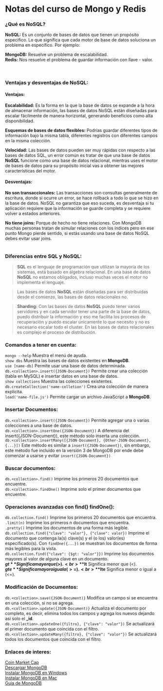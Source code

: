 # Notas del curso de Mongo y Redis

### ¿Qué es NoSQL?

**NoSQL:** Es un conjunto de bases de datos que tienen un propósito especifico. Lo que significa que cada motor de base de datos soluciona un problema en específico. Por ejemplo: <br>

**MongoDB:** Resuelve un problema de escalabilidad. <br>
**Redis:** Nos resuelve el problema de guardar información con llave - valor. <br><br><br>


### Ventajas y desventajas de NoSQL:

#### Ventajas:

**Escalabilidad:** Es la forma en la que la base de datos se expande a la hora de almacenar información, las bases de datos NoSQL están diseñadas para escalar fácilmente de manera horizontal, generando beneficios como alta disponibilidad. <br>

**Esquemas de bases de datos flexibles:** Podrías guardar diferentes tipos de información bajo la misma tabla, diferentes registros con diferentes campos en la misma colección. <br>

**Velocidad:** Las bases de datos pueden ser muy rápidas con respecto a las bases de datos SQL, un error común es tratar de que una base de datos **NoSQL** funcione como una base de datos relacional, mientras uses el motor de bases de datos para su propósito inicial vas a obtener las mejores características del motor. <br>

#### Desventajas:

**No son transaccionales:** Las transacciones son consultas generalmente de escritura, donde si ocurre un error, se hace rollback a todo lo que se hizo en la base de datos. NoSQL no garantiza que eso suceda, es desventaja si tu aplicación requiere que la información se guarde completa y se requiere volver a estados anteriores. <br>

**No tiene joins:** Porque de hecho no tiene relaciones. Con MongoDB muchas personas tratan de simular relaciones con los índices pero en ese punto Mongo pierde sentido, si estás usando una base de datos NoSQL debes evitar usar joins. <br><br>


### Diferencias entre SQL y NoSQL:

> **SQL** es el lenguaje de programación que utilizan la mayoría de los sistemas, está basado en álgebra relacional. En una base de datos **NoSQL** no estamos obligados, incluso muchas veces el motor no implementa el lenguaje.

> Las bases de datos **NoSQL** están diseñadas para ser distribuidas desde el comienzo, las bases de datos relacionales no.

> **Sharding:** Con las bases de datos **NoSQL** puedo tener varios servidores y en cada servidor tener una parte de la base de datos, puedo distribuir la información y eso me facilita los procesos de recuperación y puedo escalar únicamente lo que necesito y no es necesario escalar todo el cluster. En las bases de datos relacionales es complejo el proceso de distribución.


### Comandos a tener en cuenta:

`mongo --help` Muestra el menú de ayuda. <br>
`show dbs` Muestra las bases de datos existentes en **MongoDB**. <br>
`use [name-db]` Permite usar una base de datos determinada. <br>
`db.<collection>.insert({JSON-Document})` Permite crear una colección (tabla en MySQL) e insertar datos en una base de datos. <br>
`show collections` Muestra las colecciones existentes. <br>
`db.createCollection('name-colletion')` Crea una colección de manera explicita. <br>
`load('name-file.js')` Permite cargar un archivo JavaScript a **MongoDB**. <br>


### Insertar Documentos:

`db.<collection>.insert({JSON-Document})` Permite agregar una o varias colecciones a una base de datos. <br>
`db.<collection>.insertOne({JSON-Document})` A diferencia del insert({JSON-Document}), este método solo inserta una colección. <br>
`db.<collection>.insertMany([{JSON-Document}, {Other-JSON-Document}, {...}])` Este método es similar a `insert({JSON-Document})`, sin embargo, este método fue incluido en la versión 3 de MongoDB por ende debe comenzar a usarse y evitar `insert({JSON-Document})` <br>

### Buscar documentos:

`db.<collection>.find()` Imprime los primeros 20 documentos que encuentre. <br>
`db.<collection>.findOne()` Imprime solo el primer documentos que encuentre. <br>


### Operaciones avanzadas con find() findOne():

`db.collection.find()` Imprime los primeros 20 documentos que encuentra. <br>
`.limit(n)` Imprime los primeros n documentos que encuentra. <br>
`.pretty()` Imprime los documentos de una forma más legible. <br>
`db.collection.find({"clave": "valor"}, {"clave": valor})` Imprime el documento que contenga la(s) clave(s) y el (o los) valor(es) especificado(s). Con `findOne({...})` se muestran los documentos de forma más legibles para la vista. <br>
`db.collection.find({"clave": {$gt: "valor"}})` Imprime los documentos mayores al valor de alguna clave en un documento. <br>
**$gt** Significa mayor que (>). <br>
**$lt** Significa menor que (<). <br>
**$gte** Significa mayor o igual a (>=). <br>
**$lte** Significa menor o igual a (<=). <br>


### Modificación de Documentos:

`db.<collection>.save({JSON-Document)}` Modifica un campo si se encuentra en una colección, si no se agrega. <br>
`db.<collection>.update({JSON-Document)}` Actualiza el documento por completo, es decir, elimina todos los campos y agrega los nuevos dejando así solo el **_id**. <br>
`db.<collection>.updateOne({filtro}, {"clave": "valor"})` Se actualizará el primer documento que coincida con el filtro. <br>
`db.<collection>.updateMany({filtro}, {"clave": "valor"})` Se actualizará todos los documentos que coincida con el filtro. <br>



### Enlaces de interes:

[Coin Market Cap](https://coinmarketcap.com/) <br>
[Descargar MongoDB](https://www.mongodb.com/download-center#community) <br>
[Instalar MongoDB en Windows](https://docs.mongodb.com/manual/tutorial/install-mongodb-on-windows/) <br>
[Instalar MongoDB en Mac](https://treehouse.github.io/installation-guides/mac/mongo-mac.html) <br>
[Guia de MongoDB](https://joaquinaraujo.github.io/mongodb-redis/) <br>